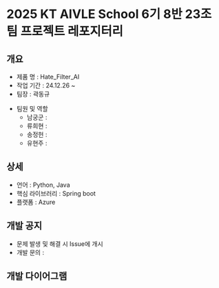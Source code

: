 # 2025 KT AIVLE School 6기 8반 23조 팀 프로젝트 레포지터리

## 개요
 - 제품 명 : Hate_Filter_AI
 - 작업 기간 : 24.12.26 ~ 
 - 팀장 : 곽동규
 + 팀원 및 역할
    + 남궁군 : 
    + 류희현 : 
    + 송정헌 : 
    + 유현주 : 
      
## 상세
 - 언어 : Python, Java
 - 핵심 라이브러리 : Spring boot
 - 플랫폼 : Azure
 
## 개발 공지
 - 문제 발생 및 해결 시 Issue에 개시
 - 개발 문의 : 

## 개발 다이어그램



